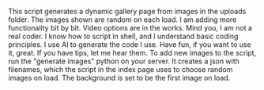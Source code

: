 This script generates a dynamic gallery page from images in the uploads folder. The images shown are random on each load. 
I am adding more functionality bit by bit. 
Video options are in the works. Mind you, I am not a real coder. 
I know how to script in shell, and I understand basic coding principles. 
I use AI to generate the code I use. 
Have fun, if you want to use it, great. 
If you have tips, let me hear them. 
To add new images to the script, run the "generate images" python on your server. 
It creates a json with filenames, which the script in the index page uses to choose random images on load.
The background is set to be the first image on load. 
